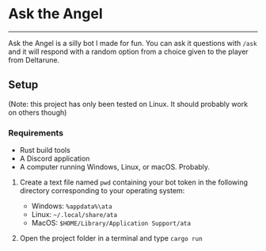 # Ask the Angel
---
Ask the Angel is a silly bot I made for fun. You can ask it questions with `/ask`
and it will respond with a random option from a choice given to the player from Deltarune.
## Setup
(Note: this project has only been tested on Linux. It should probably work on others though)
### Requirements
- Rust build tools
- A Discord application
- A computer running Windows, Linux, or macOS. Probably.

1. Create a text file named `pwd` containing your bot token in the following directory corresponding to your operating system:

    * Windows: `%appdata%\ata`
    * Linux: `~/.local/share/ata`
    * MacOS: `$HOME/Library/Application Support/ata` 
2. Open the project folder in a terminal and type `cargo run`
